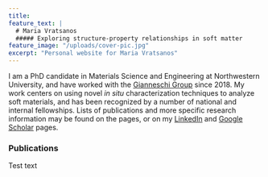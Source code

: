 ```yaml
---
title: 
feature_text: |
  # Maria Vratsanos
  ##### Exploring structure-property relationships in soft matter
feature_image: "/uploads/cover-pic.jpg"
excerpt: "Personal website for Maria Vratsanos"
---
```


I am a PhD candidate in Materials Science and Engineering at Northwestern University, and have worked with the [Gianneschi Group](https://sites.northwestern.edu/gianneschigroup/) since 2018. My work centers on using novel _in situ_ characterization techniques to analyze soft materials, and has been recognized by a number of national and internal fellowships. Lists of publications and more specific research information may be found on the pages, or on my [LinkedIn](https://www.linkedin.com/in/maria-vratsanos-7b9409a5/) and [Google Scholar](https://scholar.google.com/citations?hl=en&user=izAX6GoAAAAJ&view_op=list_works&authuser=2&sortby=pubdate) pages.

### Publications
Test text
<!-- {% include button.html text="Fork it" icon="github" link="https://github.com/daviddarnes/alembic" color="#0366d6" %} {% include button.html text="Buy me a coffee ☕️" link="https://buymeacoffee.com/daviddarnes#support" color="#f68140" %} {% include button.html text="Tweet it" icon="twitter" link="https://twitter.com/intent/tweet/?url=https://alembic.darn.es&text=Alembic%20-%20A%20Jekyll%20boilerplate%20theme&via=DavidDarnes" color="#0d94e7" %} {% include button.html text="Install Alembic ⚗️" link="https://github.com/daviddarnes/alembic#installation" %} -->

